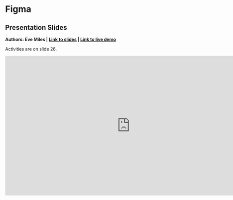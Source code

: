 # Figma

## Presentation Slides
**Authors: Eve Miles | [Link to slides](https://docs.google.com/presentation/d/1hWmlld_wJo1dz0MYi-Eu-fXYuhBDJUlbE49po6zOqZw/edit?usp=sharing) | [Link to live demo](https://www.figma.com/design/EJsuhpD74tZ3wsYQeLFutr/Week-1-Figma-Workshop?node-id=0-1&t=nosHsi2iRbSlXzq7-1)**

Activities are on slide 26.

<iframe src="https://docs.google.com/presentation/d/e/2PACX-1vQILMr6t7YB795dkRU_VL-Q1Pq5U41tOqRQpXnFFJiDeukvQKtiFQTxdl537JF-g7mrE2v5pwinDFCp/embed?start=false&loop=false&delayms=60000" frameborder="0" width="800" height="450" allowfullscreen="true" mozallowfullscreen="true" webkitallowfullscreen="true"></iframe>